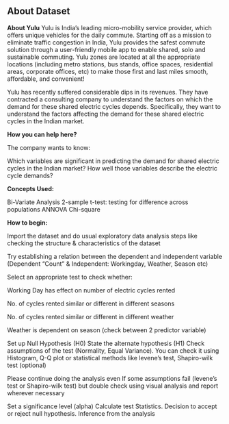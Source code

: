 
## About Dataset

**About Yulu**
Yulu is India’s leading micro-mobility service provider, which offers unique vehicles for the daily commute. Starting off as a mission to eliminate traffic congestion in India, Yulu provides the safest commute solution through a user-friendly mobile app to enable shared, solo and sustainable commuting.
Yulu zones are located at all the appropriate locations (including metro stations, bus stands, office spaces, residential areas, corporate offices, etc) to make those first and last miles smooth, affordable, and convenient!

Yulu has recently suffered considerable dips in its revenues. They have contracted a consulting company to understand the factors on which the demand for these shared electric cycles depends. Specifically, they want to understand the factors affecting the demand for these shared electric cycles in the Indian market.

**How you can help here?**

The company wants to know:

Which variables are significant in predicting the demand for shared electric cycles in the Indian market?
How well those variables describe the electric cycle demands?

**Concepts Used:**

Bi-Variate Analysis 2-sample t-test: testing for difference across populations ANNOVA Chi-square

**How to begin:**

Import the dataset and do usual exploratory data analysis steps like checking the structure & characteristics of the dataset

Try establishing a relation between the dependent and independent variable (Dependent “Count” & Independent: Workingday, Weather, Season etc)

Select an appropriate test to check whether:

Working Day has effect on number of electric cycles rented

No. of cycles rented similar or different in different seasons

No. of cycles rented similar or different in different weather

Weather is dependent on season (check between 2 predictor variable)

Set up Null Hypothesis (H0) State the alternate hypothesis (H1) Check assumptions of the test (Normality, Equal Variance). You can check it using Histogram, Q-Q plot or statistical methods like levene’s test, Shapiro-wilk test (optional)

Please continue doing the analysis even If some assumptions fail (levene’s test or Shapiro-wilk test) but double check using visual analysis and report wherever necessary

Set a significance level (alpha) Calculate test Statistics. Decision to accept or reject null hypothesis. Inference from the analysis
